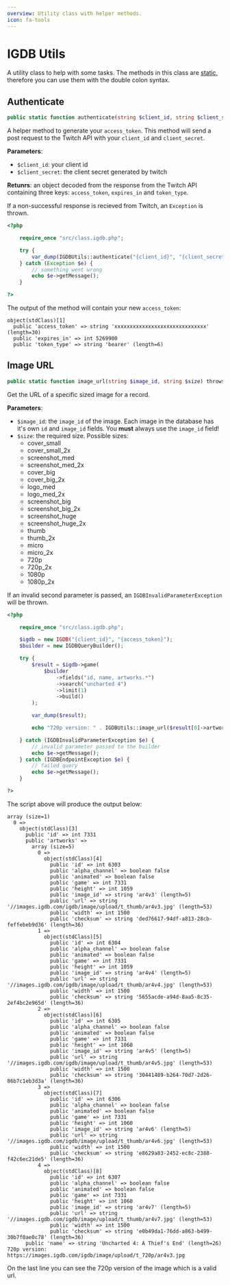```yaml
---
overview: Utility class with helper methods.
icon: fa-tools
---
```


# IGDB Utils

A utility class to help with some tasks. The methods in this class are [static](https://www.php.net/manual/en/language.oop5.static.php), therefore you can use them with the double colon syntax.

## Authenticate
```php
public static function authenticate(string $client_id, string $client_secret) throws Exception: object
```

A helper method to generate your `access_token`. This method will send a post request to the Twitch API with your `client_id` and `client_secret`.

**Parameters**:
 - `$client_id`: your client id
 - `$client_secret`: the client secret generated by twitch

**Retunrs**: an object decoded from the response from the Twitch API containing three keys: `access_token`, `expires_in` and `token_type`.

If a non-successful response is recieved from Twitch, an `Exception` is thrown.

```php
<?php

    require_once "src/class.igdb.php";

    try {
        var_dump(IGDBUtils::authenticate("{client_id}", "{client_secret}"));
    } catch (Exception $e) {
        // something went wrong
        echo $e->getMessage();
    }

?>
```

The output of the method will contain your new `access_token`:

```text
object(stdClass)[1]
  public 'access_token' => string 'xxxxxxxxxxxxxxxxxxxxxxxxxxxxxx' (length=30)
  public 'expires_in' => int 5269900
  public 'token_type' => string 'bearer' (length=6)
```


## Image URL
```php
public static function image_url(string $image_id, string $size) throws IGDBInvalidParameterException: string
```

Get the URL of a specific sized image for a record.

**Parameters**:
 - `$image_id`: the `image_id` of the image. Each image in the database has it's own `id` and `image_id` fields. You **must** always use the `image_id` field!
 - `$size`: the required size. Possible sizes:
   - cover_small
   - cover_small_2x
   - screenshot_med
   - screenshot_med_2x
   - cover_big
   - cover_big_2x
   - logo_med
   - logo_med_2x
   - screenshot_big
   - screenshot_big_2x
   - screenshot_huge
   - screenshot_huge_2x
   - thumb
   - thumb_2x
   - micro
   - micro_2x
   - 720p
   - 720p_2x
   - 1080p
   - 1080p_2x

If an invalid second parameter is passed, an `IGDBInvalidParameterException` will be thrown.

```php
<?php

    require_once "src/class.igdb.php";

    $igdb = new IGDB("{client_id}", "{access_token}");
    $builder = new IGDBQueryBuilder();

    try {
        $result = $igdb->game(
            $builder
                ->fields("id, name, artworks.*")
                ->search("uncharted 4")
                ->limit(1)
                ->build()
        );

        var_dump($result);

        echo "720p version: " . IGDBUtils::image_url($result[0]->artworks[0]->image_id, "720p");

    } catch (IGDBInvalidParameterException $e) {
        // invalid parameter passed to the builder
        echo $e->getMessage();
    } catch (IGDBEndpointException $e) {
        // failed query
        echo $e->getMessage();
    }

?>
```

The script above will produce the output below:

```text
array (size=1)
  0 =>
    object(stdClass)[3]
      public 'id' => int 7331
      public 'artworks' =>
        array (size=5)
          0 =>
            object(stdClass)[4]
              public 'id' => int 6303
              public 'alpha_channel' => boolean false
              public 'animated' => boolean false
              public 'game' => int 7331
              public 'height' => int 1059
              public 'image_id' => string 'ar4v3' (length=5)
              public 'url' => string '//images.igdb.com/igdb/image/upload/t_thumb/ar4v3.jpg' (length=53)
              public 'width' => int 1500
              public 'checksum' => string 'ded76617-94df-a813-28cb-feffebeb9d36' (length=36)
          1 =>
            object(stdClass)[5]
              public 'id' => int 6304
              public 'alpha_channel' => boolean false
              public 'animated' => boolean false
              public 'game' => int 7331
              public 'height' => int 1059
              public 'image_id' => string 'ar4v4' (length=5)
              public 'url' => string '//images.igdb.com/igdb/image/upload/t_thumb/ar4v4.jpg' (length=53)
              public 'width' => int 1500
              public 'checksum' => string '5655acde-a94d-8aa5-8c35-2ef4bc2e965d' (length=36)
          2 =>
            object(stdClass)[6]
              public 'id' => int 6305
              public 'alpha_channel' => boolean false
              public 'animated' => boolean false
              public 'game' => int 7331
              public 'height' => int 1060
              public 'image_id' => string 'ar4v5' (length=5)
              public 'url' => string '//images.igdb.com/igdb/image/upload/t_thumb/ar4v5.jpg' (length=53)
              public 'width' => int 1500
              public 'checksum' => string '30441489-b264-70d7-2d26-86b7c1eb3d3a' (length=36)
          3 =>
            object(stdClass)[7]
              public 'id' => int 6306
              public 'alpha_channel' => boolean false
              public 'animated' => boolean false
              public 'game' => int 7331
              public 'height' => int 1060
              public 'image_id' => string 'ar4v6' (length=5)
              public 'url' => string '//images.igdb.com/igdb/image/upload/t_thumb/ar4v6.jpg' (length=53)
              public 'width' => int 1500
              public 'checksum' => string 'e8629a83-2452-ec8c-2388-f42c6ec21de5' (length=36)
          4 =>
            object(stdClass)[8]
              public 'id' => int 6307
              public 'alpha_channel' => boolean false
              public 'animated' => boolean false
              public 'game' => int 7331
              public 'height' => int 1060
              public 'image_id' => string 'ar4v7' (length=5)
              public 'url' => string '//images.igdb.com/igdb/image/upload/t_thumb/ar4v7.jpg' (length=53)
              public 'width' => int 1500
              public 'checksum' => string 'e0b49da1-76dd-a863-b499-30b7f0ae0c78' (length=36)
      public 'name' => string 'Uncharted 4: A Thief's End' (length=26)
720p version: https://images.igdb.com/igdb/image/upload/t_720p/ar4v3.jpg
```

On the last line you can see the 720p version of the image which is a valid url.